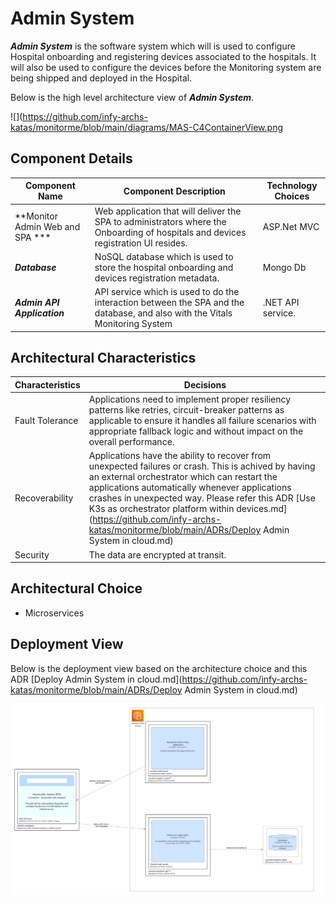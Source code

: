 # Admin System

***Admin System*** is the software system which will is used to configure Hospital onboarding and registering devices associated to the hospitals. It will also
be used to configure the devices before the Monitoring system are being shipped and deployed in the Hospital.

Below is the high level architecture view of ***Admin System***.

![](https://github.com/infy-archs-katas/monitorme/blob/main/diagrams/MAS-C4ContainerView.png

## Component Details

| Component Name  | Component Description | Technology Choices |
| ------------- | ------------- | ------------- |
| **Monitor Admin Web and SPA ***  | Web application that will deliver the SPA to administrators where the Onboarding of hospitals and devices registration UI resides. | ASP.Net MVC | 
| ***Database***  | NoSQL database which is used to store the hospital onboarding and devices registration metadata. | Mongo Db  |
| ***Admin API Application***  | API service which is used to do the interaction between the SPA and the database, and also with the Vitals Monitoring System  | .NET API service.  |


## Architectural Characteristics

| Characteristics  | Decisions |
| ------------- | ------------- |
| Fault Tolerance  | Applications need to implement proper resiliency patterns like retries, circuit-breaker patterns as applicable to ensure it handles all failure scenarios with appropriate fallback logic and without impact on the overall performance.  |
| Recoverability  | Applications have the ability to recover from unexpected failures or crash. This is achived by having an external orchestrator which can restart the applications automatically whenever applications crashes in unexpected way. Please refer this ADR [Use K3s as orchestrator platform within devices.md](https://github.com/infy-archs-katas/monitorme/blob/main/ADRs/Deploy Admin System in cloud.md) |
| Security  |  The data are encrypted at transit.  |


## Architectural Choice

- Microservices

## Deployment View
Below is the deployment view based on the architecture choice and this ADR [Deploy Admin System in cloud.md](https://github.com/infy-archs-katas/monitorme/blob/main/ADRs/Deploy Admin System in cloud.md)

![](https://github.com/infy-archs-katas/monitorme/blob/main/diagrams/MAS-DeploymentView.png)



